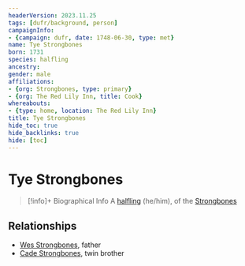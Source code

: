 ```yaml
---
headerVersion: 2023.11.25
tags: [dufr/background, person]
campaignInfo:
- {campaign: dufr, date: 1748-06-30, type: met}
name: Tye Strongbones
born: 1731
species: halfling
ancestry:
gender: male
affiliations:
- {org: Strongbones, type: primary}
- {org: The Red Lily Inn, title: Cook}
whereabouts:
- {type: home, location: The Red Lily Inn}
title: Tye Strongbones
hide_toc: true
hide_backlinks: true
hide: [toc]
---
```

# Tye Strongbones
>[!info]+ Biographical Info
> A [halfling](<../../species/children-of-the-embodied-gods/halflings/halflings.md>) (he/him), of the [Strongbones](<../../groups/halfling-families/strongbones.md>)
> 
> 
>> 
>> 

## Relationships
- [Wes Strongbones](<./wes-strongbones.md>), father
- [Cade Strongbones](<./cade-strongbones.md>), twin brother

